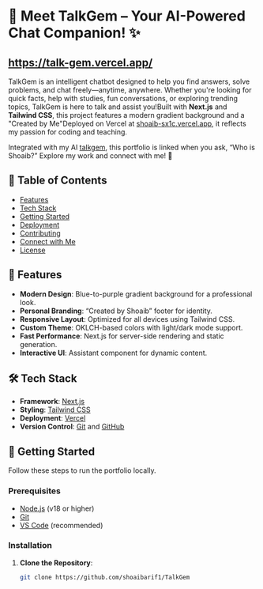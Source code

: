 # 🔹 Meet TalkGem – Your AI-Powered Chat Companion! ✨
## https://talk-gem.vercel.app/

TalkGem is an intelligent chatbot designed to help you find answers, solve problems, and chat freely—anytime, anywhere. Whether you're looking for quick facts, help with studies, fun conversations, or exploring trending topics, TalkGem is here to talk and assist you!Built with **Next.js** and **Tailwind CSS**, this project features a modern gradient background and a "Created by Me"Deployed on Vercel at [shoaib-sx1c.vercel.app](https://shoaib-sx1c.vercel.app/), it reflects my passion for coding and teaching.

Integrated with my AI [talkgem](https://talk-gem.vercel.app/), this portfolio is linked when you ask, “Who is Shoaib?” Explore my work and connect with me! 🚀

## 📖 Table of Contents
- [Features](#features)
- [Tech Stack](#tech-stack)
- [Getting Started](#getting-started)
- [Deployment](#deployment)
- [Contributing](#contributing)
- [Connect with Me](#connect-with-me)
- [License](#license)

## 🌟 Features
- **Modern Design**: Blue-to-purple gradient background for a professional look.
- **Personal Branding**: “Created by Shoaib” footer for identity.
- **Responsive Layout**: Optimized for all devices using Tailwind CSS.
- **Custom Theme**: OKLCH-based colors with light/dark mode support.
- **Fast Performance**: Next.js for server-side rendering and static generation.
- **Interactive UI**: Assistant component for dynamic content.

## 🛠 Tech Stack
- **Framework**: [Next.js](https://nextjs.org/)
- **Styling**: [Tailwind CSS](https://tailwindcss.com/)
- **Deployment**: [Vercel](https://vercel.com/)
- **Version Control**: [Git](https://git-scm.com/) and [GitHub](https://github.com/)

## 🚀 Getting Started
Follow these steps to run the portfolio locally.

### Prerequisites
- [Node.js](https://nodejs.org/) (v18 or higher)
- [Git](https://git-scm.com/)
- [VS Code](https://code.visualstudio.com/) (recommended)

### Installation
1. **Clone the Repository**:
   ```bash
   git clone https://github.com/shoaibarif1/TalkGem
